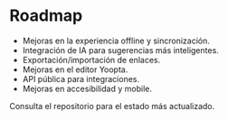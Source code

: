 # Roadmap

- Mejoras en la experiencia offline y sincronización.
- Integración de IA para sugerencias más inteligentes.
- Exportación/importación de enlaces.
- Mejoras en el editor Yoopta.
- API pública para integraciones.
- Mejoras en accesibilidad y mobile.

Consulta el repositorio para el estado más actualizado.
